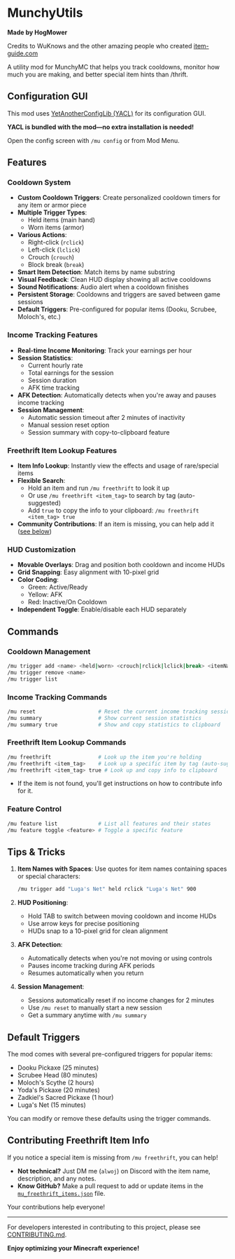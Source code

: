 # MunchyUtils

**Made by HogMower**

Credits to WuKnows and the other amazing people who created [item-guide.com](https://item-guide.com)

A utility mod for MunchyMC that helps you track cooldowns, monitor how much you are making, and better special item hints than /thrift.

## Configuration GUI

This mod uses [YetAnotherConfigLib (YACL)](https://modrinth.com/mod/yacl) for its configuration GUI.

**YACL is bundled with the mod—no extra installation is needed!**

Open the config screen with `/mu config` or from Mod Menu.

## Features

### Cooldown System

- **Custom Cooldown Triggers**: Create personalized cooldown timers for any item or armor piece
- **Multiple Trigger Types**:
  - Held items (main hand)
  - Worn items (armor)
- **Various Actions**:
  - Right-click (`rclick`)
  - Left-click (`lclick`)
  - Crouch (`crouch`)
  - Block break (`break`)
- **Smart Item Detection**: Match items by name substring
- **Visual Feedback**: Clean HUD display showing all active cooldowns
- **Sound Notifications**: Audio alert when a cooldown finishes
- **Persistent Storage**: Cooldowns and triggers are saved between game sessions
- **Default Triggers**: Pre-configured for popular items (Dooku, Scrubee, Moloch's, etc.)

### Income Tracking Features

- **Real-time Income Monitoring**: Track your earnings per hour
- **Session Statistics**:
  - Current hourly rate
  - Total earnings for the session
  - Session duration
  - AFK time tracking
- **AFK Detection**: Automatically detects when you're away and pauses income tracking
- **Session Management**:
  - Automatic session timeout after 2 minutes of inactivity
  - Manual session reset option
  - Session summary with copy-to-clipboard feature

### Freethrift Item Lookup Features

- **Item Info Lookup**: Instantly view the effects and usage of rare/special items
- **Flexible Search**:
  - Hold an item and run `/mu freethrift` to look it up
  - Or use `/mu freethrift <item_tag>` to search by tag (auto-suggested)
  - Add `true` to copy the info to your clipboard: `/mu freethrift <item_tag> true`
- **Community Contributions**: If an item is missing, you can help add it ([see below](#contributing-freethrift-item-info))

### HUD Customization

- **Movable Overlays**: Drag and position both cooldown and income HUDs
- **Grid Snapping**: Easy alignment with 10-pixel grid
- **Color Coding**:
  - Green: Active/Ready
  - Yellow: AFK
  - Red: Inactive/On Cooldown
- **Independent Toggle**: Enable/disable each HUD separately

## Commands

### Cooldown Management

```sh
/mu trigger add <name> <held|worn> <crouch|rclick|lclick|break> <itemNamePart> <cooldownSeconds>
/mu trigger remove <name>
/mu trigger list
```

### Income Tracking Commands

```sh
/mu reset                    # Reset the current income tracking session
/mu summary                  # Show current session statistics
/mu summary true             # Show and copy statistics to clipboard
```

### Freethrift Item Lookup Commands

```sh
/mu freethrift               # Look up the item you're holding
/mu freethrift <item_tag>    # Look up a specific item by tag (auto-suggested)
/mu freethrift <item_tag> true # Look up and copy info to clipboard
```

- If the item is not found, you'll get instructions on how to contribute info for it.

### Feature Control

```sh
/mu feature list             # List all features and their states
/mu feature toggle <feature> # Toggle a specific feature
```

## Tips & Tricks

1. **Item Names with Spaces**: Use quotes for item names containing spaces or special characters:

   ```sh
   /mu trigger add "Luga's Net" held rclick "Luga's Net" 900
   ```

2. **HUD Positioning**:
   - Hold TAB to switch between moving cooldown and income HUDs
   - Use arrow keys for precise positioning
   - HUDs snap to a 10-pixel grid for clean alignment

3. **AFK Detection**:
   - Automatically detects when you're not moving or using controls
   - Pauses income tracking during AFK periods
   - Resumes automatically when you return

4. **Session Management**:
   - Sessions automatically reset if no income changes for 2 minutes
   - Use `/mu reset` to manually start a new session
   - Get a summary anytime with `/mu summary`

## Default Triggers

The mod comes with several pre-configured triggers for popular items:

- Dooku Pickaxe (25 minutes)
- Scrubee Head (80 minutes)
- Moloch's Scythe (2 hours)
- Yoda's Pickaxe (20 minutes)
- Zadkiel's Sacred Pickaxe (1 hour)
- Luga's Net (15 minutes)

You can modify or remove these defaults using the trigger commands.

## Contributing Freethrift Item Info

If you notice a special item is missing from `/mu freethrift`, you can help!

- **Not technical?** Just DM me (`alwoj`) on Discord with the item name, description, and any notes.
- **Know GitHub?** Make a pull request to add or update items in the [`mu_freethrift_items.json`](./src/main/resources/mu_freethrift_items.json) file.

Your contributions help everyone!

---

For developers interested in contributing to this project, please see [CONTRIBUTING.md](CONTRIBUTING.md).

**Enjoy optimizing your Minecraft experience!**
